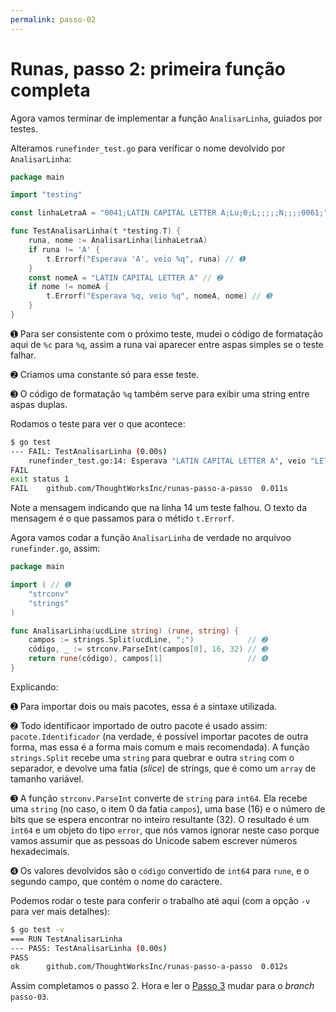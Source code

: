 ```yaml
---
permalink: passo-02
---
```


# Runas, passo 2: primeira função completa

Agora vamos terminar de implementar a função `AnalisarLinha`, guiados por testes.

Alteramos `runefinder_test.go` para verificar o nome devolvido por `AnalisarLinha`:

```go
package main

import "testing"

const linhaLetraA = "0041;LATIN CAPITAL LETTER A;Lu;0;L;;;;;N;;;;0061;"

func TestAnalisarLinha(t *testing.T) {
	runa, nome := AnalisarLinha(linhaLetraA)
	if runa != 'A' {
		t.Errorf("Esperava 'A', veio %q", runa) // ➊
	}
	const nomeA = "LATIN CAPITAL LETTER A" // ➋
	if nome != nomeA {
		t.Errorf("Esperava %q, veio %q", nomeA, nome) // ➌
	}
}
```

➊ Para ser consistente com o próximo teste, mudei o código de formatação aqui de `%c` para `%q`, assim a runa vai aparecer entre aspas simples se o teste falhar.

➋ Criamos uma constante só para esse teste.

➌ O código de formatação `%q` também serve para exibir uma string entre aspas duplas.

Rodamos o teste para ver o que acontece:

```bash
$ go test
--- FAIL: TestAnalisarLinha (0.00s)
	runefinder_test.go:14: Esperava "LATIN CAPITAL LETTER A", veio "LETRA A"
FAIL
exit status 1
FAIL	github.com/ThoughtWorksInc/runas-passo-a-passo	0.011s
```

Note a mensagem indicando que na linha 14 um teste falhou. O texto da mensagem é o que passamos para o métido `t.Errorf`.

Agora vamos codar a função `AnalisarLinha` de verdade no arquivoo `runefinder.go`, assim:

```go
package main

import ( // ➊
	"strconv"
	"strings"
)

func AnalisarLinha(ucdLine string) (rune, string) {
	campos := strings.Split(ucdLine, ";")            // ➋
	código, _ := strconv.ParseInt(campos[0], 16, 32) // ➌
	return rune(código), campos[1]                   // ➍
}
```

Explicando:

➊ Para importar dois ou mais pacotes, essa é a sintaxe utilizada.

➋ Todo identificaor importado de outro pacote é usado assim: `pacote.Identificador` (na verdade, é possível importar pacotes de outra forma, mas essa é a forma mais comum e mais recomendada). A função `strings.Split` recebe uma `string` para quebrar e outra `string` com o separador, e devolve uma fatia (_slice_) de strings, que é como um `array` de tamanho variável.

➌ A função `strconv.ParseInt` converte de `string` para `int64`. Ela recebe uma `string` (no caso, o item 0 da fatia `campos`), uma base (16) e o número de bits que se espera encontrar no inteiro resultante (32). O resultado é um `int64` e um objeto do tipo `error`, que nós vamos ignorar neste caso porque vamos assumir que as pessoas do Unicode sabem escrever números hexadecimais.

➍ Os valores devolvidos são o `código` convertido de `int64` para `rune`, e o segundo campo, que contém o nome do caractere.

Podemos rodar o teste para conferir o trabalho até aqui (com a opção `-v` para ver mais detalhes):

```bash
$ go test -v
=== RUN TestAnalisarLinha
--- PASS: TestAnalisarLinha (0.00s)
PASS
ok  	github.com/ThoughtWorksInc/runas-passo-a-passo	0.012s
```

Assim completamos o passo 2. Hora e ler o [Passo 3](passo-03) mudar para o _branch_ `passo-03`.
